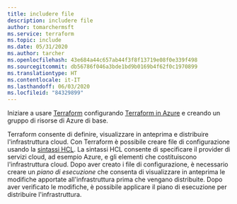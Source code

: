 ```yaml
---
title: includere file
description: includere file
author: tomarchermsft
ms.service: terraform
ms.topic: include
ms.date: 05/31/2020
ms.author: tarcher
ms.openlocfilehash: 43e684a44c657ab44f3f8f13719e08f0e339f498
ms.sourcegitcommit: db56786f046a3bde1bd9b0169b4f62f0c1970899
ms.translationtype: HT
ms.contentlocale: it-IT
ms.lasthandoff: 06/03/2020
ms.locfileid: "84329899"
---
```

Iniziare a usare [Terraform](https://www.terraform.io) configurando [Terraform in Azure](https://www.terraform.io/docs/providers/azurerm/index.html) e creando un gruppo di risorse di Azure di base.

Terraform consente di definire, visualizzare in anteprima e distribuire l'infrastruttura cloud. Con Terraform è possibile creare file di configurazione usando la [sintassi HCL](https://www.terraform.io/docs/configuration/syntax.html). La sintassi HCL consente di specificare il provider di servizi cloud, ad esempio Azure, e gli elementi che costituiscono l'infrastruttura cloud. Dopo aver creato i file di configurazione, è necessario creare un *piano di esecuzione* che consenta di visualizzare in anteprima le modifiche apportate all'infrastruttura prima che vengano distribuite. Dopo aver verificato le modifiche, è possibile applicare il piano di esecuzione per distribuire l'infrastruttura.
